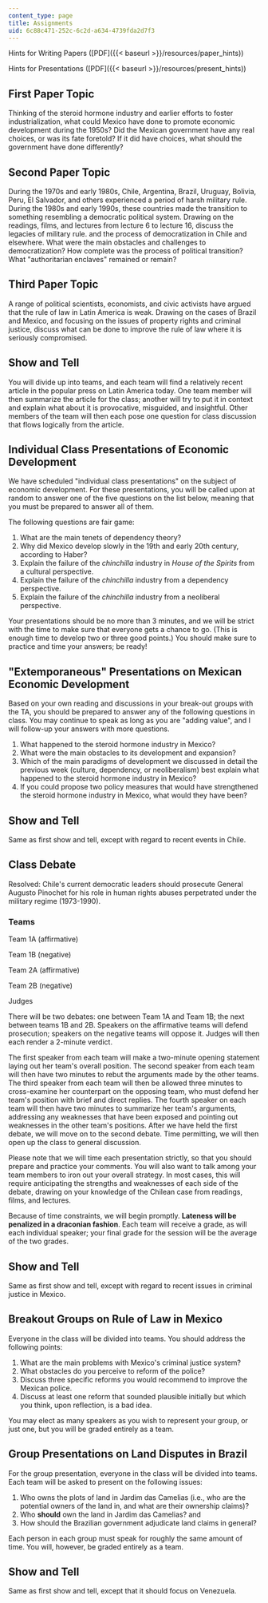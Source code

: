 ```yaml
---
content_type: page
title: Assignments
uid: 6c88c471-252c-6c2d-a634-4739fda2d7f3
---
```


Hints for Writing Papers ([PDF]({{< baseurl >}}/resources/paper_hints))

Hints for Presentations ([PDF]({{< baseurl >}}/resources/present_hints))

First Paper Topic
-----------------

Thinking of the steroid hormone industry and earlier efforts to foster industrialization, what could Mexico have done to promote economic development during the 1950s? Did the Mexican government have any real choices, or was its fate foretold? If it did have choices, what should the government have done differently?

Second Paper Topic
------------------

During the 1970s and early 1980s, Chile, Argentina, Brazil, Uruguay, Bolivia, Peru, El Salvador, and others experienced a period of harsh military rule. During the 1980s and early 1990s, these countries made the transition to something resembling a democratic political system. Drawing on the readings, films, and lectures from lecture 6 to lecture 16, discuss the legacies of military rule. and the process of democratization in Chile and elsewhere. What were the main obstacles and challenges to democratization? How complete was the process of political transition? What "authoritarian enclaves" remained or remain?

Third Paper Topic
-----------------

A range of political scientists, economists, and civic activists have argued that the rule of law in Latin America is weak. Drawing on the cases of Brazil and Mexico, and focusing on the issues of property rights and criminal justice, discuss what can be done to improve the rule of law where it is seriously compromised.

Show and Tell
-------------

You will divide up into teams, and each team will find a relatively recent article in the popular press on Latin America today. One team member will then summarize the article for the class; another will try to put it in context and explain what about it is provocative, misguided, and insightful. Other members of the team will then each pose one question for class discussion that flows logically from the article.

Individual Class Presentations of Economic Development
------------------------------------------------------

We have scheduled "individual class presentations" on the subject of economic development. For these presentations, you will be called upon at random to answer one of the five questions on the list below, meaning that you must be prepared to answer all of them.

The following questions are fair game:

1.  What are the main tenets of dependency theory?
2.  Why did Mexico develop slowly in the 19th and early 20th century, according to Haber?
3.  Explain the failure of the _chinchilla_ industry in _House of the Spirits_ from a cultural perspective.
4.  Explain the failure of the _chinchilla_ industry from a dependency perspective.
5.  Explain the failure of the _chinchilla_ industry from a neoliberal perspective.

Your presentations should be no more than 3 minutes, and we will be strict with the time to make sure that everyone gets a chance to go. (This is enough time to develop two or three good points.) You should make sure to practice and time your answers; be ready!

"Extemporaneous" Presentations on Mexican Economic Development
--------------------------------------------------------------

Based on your own reading and discussions in your break-out groups with the TA, you should be prepared to answer any of the following questions in class. You may continue to speak as long as you are "adding value", and I will follow-up your answers with more questions.

1.  What happened to the steroid hormone industry in Mexico?
2.  What were the main obstacles to its development and expansion?
3.  Which of the main paradigms of development we discussed in detail the previous week (culture, dependency, or neoliberalism) best explain what happened to the steroid hormone industry in Mexico?
4.  If you could propose two policy measures that would have strengthened the steroid hormone industry in Mexico, what would they have been?

Show and Tell
-------------

Same as first show and tell, except with regard to recent events in Chile.

Class Debate
------------

Resolved: Chile's current democratic leaders should prosecute General Augusto Pinochet for his role in human rights abuses perpetrated under the military regime (1973-1990).

### Teams

Team 1A (affirmative)

Team 1B (negative)

Team 2A (affirmative)

Team 2B (negative)

Judges

There will be two debates: one between Team 1A and Team 1B; the next between teams 1B and 2B. Speakers on the affirmative teams will defend prosecution; speakers on the negative teams will oppose it. Judges will then each render a 2-minute verdict.

The first speaker from each team will make a two-minute opening statement laying out her team's overall position. The second speaker from each team will then have two minutes to rebut the arguments made by the other teams. The third speaker from each team will then be allowed three minutes to cross-examine her counterpart on the opposing team, who must defend her team's position with brief and direct replies. The fourth speaker on each team will then have two minutes to summarize her team's arguments, addressing any weaknesses that have been exposed and pointing out weaknesses in the other team's positions. After we have held the first debate, we will move on to the second debate. Time permitting, we will then open up the class to general discussion.

Please note that we will time each presentation strictly, so that you should prepare and practice your comments. You will also want to talk among your team members to iron out your overall strategy. In most cases, this will require anticipating the strengths and weaknesses of each side of the debate, drawing on your knowledge of the Chilean case from readings, films, and lectures.

Because of time constraints, we will begin promptly. **Lateness will be penalized in a draconian fashion**. Each team will receive a grade, as will each individual speaker; your final grade for the session will be the average of the two grades.

Show and Tell
-------------

Same as first show and tell, except with regard to recent issues in criminal justice in Mexico.

Breakout Groups on Rule of Law in Mexico
----------------------------------------

Everyone in the class will be divided into teams. You should address the following points:

1.  What are the main problems with Mexico's criminal justice system?
2.  What obstacles do you perceive to reform of the police?
3.  Discuss three specific reforms you would recommend to improve the Mexican police.
4.  Discuss at least one reform that sounded plausible initially but which you think, upon reflection, is a bad idea.

You may elect as many speakers as you wish to represent your group, or just one, but you will be graded entirely as a team.

Group Presentations on Land Disputes in Brazil
----------------------------------------------

For the group presentation, everyone in the class will be divided into teams. Each team will be asked to present on the following issues:

1.  Who owns the plots of land in Jardim das Camelias (i.e., who are the potential owners of the land in, and what are their ownership claims)?
2.  Who **should** own the land in Jardim das Camelias? and
3.  How should the Brazilian government adjudicate land claims in general?

Each person in each group must speak for roughly the same amount of time. You will, however, be graded entirely as a team.

Show and Tell
-------------

Same as first show and tell, except that it should focus on Venezuela.